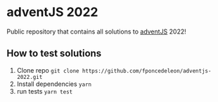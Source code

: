 # adventJS 2022

Public repository that contains all solutions to [adventJS](https://adventjs.dev) 2022!

## How to test solutions

1. Clone repo 
`git clone https://github.com/fponcedeleon/adventjs-2022.git`
2. Install dependencies
`yarn`
3. run tests
`yarn test`